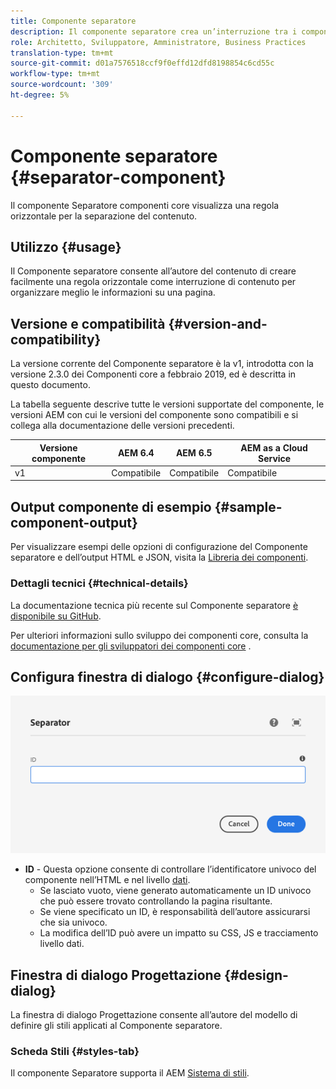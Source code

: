 ```yaml
---
title: Componente separatore
description: Il componente separatore crea un’interruzione tra i componenti di una pagina
role: Architetto, Sviluppatore, Amministratore, Business Practices
translation-type: tm+mt
source-git-commit: d01a7576518ccf9f0effd12dfd8198854c6cd55c
workflow-type: tm+mt
source-wordcount: '309'
ht-degree: 5%

---
```



# Componente separatore {#separator-component}

Il componente Separatore componenti core visualizza una regola orizzontale per la separazione del contenuto.

## Utilizzo {#usage}

Il Componente separatore consente all’autore del contenuto di creare facilmente una regola orizzontale come interruzione di contenuto per organizzare meglio le informazioni su una pagina.

## Versione e compatibilità {#version-and-compatibility}

La versione corrente del Componente separatore è la v1, introdotta con la versione 2.3.0 dei Componenti core a febbraio 2019, ed è descritta in questo documento.

La tabella seguente descrive tutte le versioni supportate del componente, le versioni AEM con cui le versioni del componente sono compatibili e si collega alla documentazione delle versioni precedenti.

| Versione componente | AEM 6.4 | AEM 6.5 | AEM as a Cloud Service |
|---|---|---|---|
| v1 | Compatibile | Compatibile | Compatibile |

## Output componente di esempio {#sample-component-output}

Per visualizzare esempi delle opzioni di configurazione del Componente separatore e dell’output HTML e JSON, visita la [Libreria dei componenti](https://adobe.com/go/aem_cmp_library_separator).

### Dettagli tecnici {#technical-details}

La documentazione tecnica più recente sul Componente separatore [è disponibile su GitHub](https://adobe.com/go/aem_cmp_tech_separator_v1).

Per ulteriori informazioni sullo sviluppo dei componenti core, consulta la [documentazione per gli sviluppatori dei componenti core](/help/developing/overview.md) .

## Configura finestra di dialogo {#configure-dialog}

![Finestra di dialogo di modifica del componente separatore](/help/assets/separator-edit.png)

* **ID**  - Questa opzione consente di controllare l’identificatore univoco del componente nell’HTML e nel livello  [dati](/help/developing/data-layer/overview.md).
   * Se lasciato vuoto, viene generato automaticamente un ID univoco che può essere trovato controllando la pagina risultante.
   * Se viene specificato un ID, è responsabilità dell’autore assicurarsi che sia univoco.
   * La modifica dell’ID può avere un impatto su CSS, JS e tracciamento livello dati.

## Finestra di dialogo Progettazione {#design-dialog}

La finestra di dialogo Progettazione consente all’autore del modello di definire gli stili applicati al Componente separatore.

### Scheda Stili {#styles-tab}

Il componente Separatore supporta il AEM [Sistema di stili](/help/get-started/authoring.md#component-styling).
